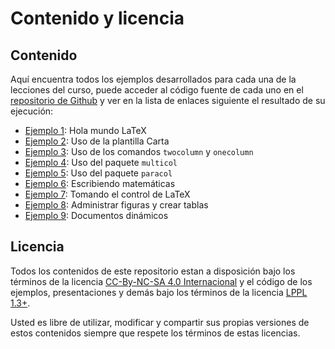 # Contenido y licencia

## Contenido

Aquí encuentra todos los ejemplos desarrollados para cada una de la lecciones del curso, puede acceder al código fuente de cada uno en el [repositorio de Github][0] y ver en la lista de enlaces siguiente el resultado de su ejecución:

* [Ejemplo 1][1]: Hola mundo LaTeX
* [Ejemplo 2][2]: Uso de la plantilla Carta
* [Ejemplo 3][3]: Uso de los comandos `twocolumn` y `onecolumn`
* [Ejemplo 4][4]: Uso del paquete `multicol`
* [Ejemplo 5][5]: Uso del paquete `paracol`
* [Ejemplo 6][6]: Escribiendo matemáticas
* [Ejemplo 7][7]: Tomando el control de LaTeX
* [Ejemplo 8][8]: Administrar figuras y crear tablas
* [Ejemplo 9][9]: Documentos dinámicos

## Licencia
Todos los contenidos de este repositorio estan a disposición bajo los términos de la licencia [CC-By-NC-SA 4.0 Internacional][10] y el código de los ejemplos, presentaciones y demás bajo los términos de la licencia [LPPL 1.3+][11].

Usted es libre de utilizar, modificar y compartir sus propias versiones de estos contenidos siempre que respete los términos de estas licencias.

[0]: https://github.com/piratax007/LaTeX_Course/tree/master/ejemplos
[1]: ./hola_mundo.pdf
[2]: ./carta_ejemplo.pdf
[3]: ./eg_columns.pdf
[4]: ./eg_multicol.pdf
[5]: ./eg_paracol.pdf
[6]: ./ejemplo_math.pdf
[7]: ./leccion_4/leccion_4.pdf
[8]: ./leccion_5/leccion_5.pdf
[9]: ./leccion_6/leccion_6.pdf
[10]: https://creativecommons.org/licenses/by-nc-sa/4.0/
[11]: https://www.latex-project.org/lppl/lppl-1-3c/